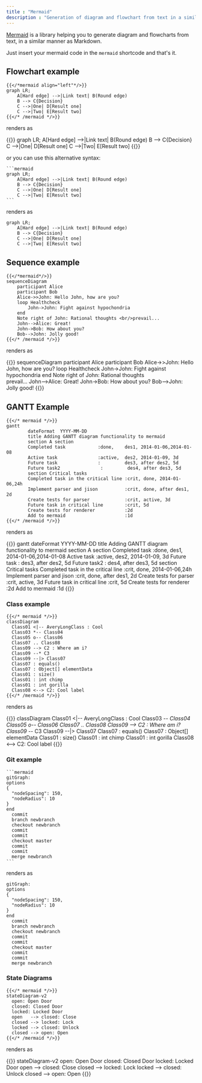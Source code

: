 ```yaml
---
title : "Mermaid"
description : "Generation of diagram and flowchart from text in a similar manner as markdown"
---
```


[Mermaid](https://mermaidjs.github.io/) is a library helping you to generate diagram and flowcharts from text, in a similar manner as Markdown.

Just insert your mermaid code in the `mermaid` shortcode and that's it.

## Flowchart example

    {{</*mermaid align="left"*/>}}
    graph LR;
        A[Hard edge] -->|Link text| B(Round edge)
        B --> C{Decision}
        C -->|One| D[Result one]
        C -->|Two| E[Result two]
    {{</* /mermaid */>}}

renders as

{{<mermaid align="left">}}
graph LR;
    A[Hard edge] -->|Link text| B(Round edge)
    B --> C{Decision}
    C -->|One| D[Result one]
    C -->|Two| E[Result two]
{{</mermaid>}}

or you can use this alternative syntax:

    ```mermaid
    graph LR;
        A[Hard edge] -->|Link text| B(Round edge)
        B --> C{Decision}
        C -->|One| D[Result one]
        C -->|Two| E[Result two]
    ```

renders as

```mermaid
graph LR;
    A[Hard edge] -->|Link text| B(Round edge)
    B --> C{Decision}
    C -->|One| D[Result one]
    C -->|Two| E[Result two]
```

## Sequence example

    {{</*mermaid*/>}}
    sequenceDiagram
        participant Alice
        participant Bob
        Alice->>John: Hello John, how are you?
        loop Healthcheck
            John->John: Fight against hypochondria
        end
        Note right of John: Rational thoughts <br/>prevail...
        John-->Alice: Great!
        John->Bob: How about you?
        Bob-->John: Jolly good!
    {{</* /mermaid */>}}

renders as

{{<mermaid>}}
sequenceDiagram
    participant Alice
    participant Bob
    Alice->>John: Hello John, how are you?
    loop Healthcheck
        John->John: Fight against hypochondria
    end
    Note right of John: Rational thoughts <br/>prevail...
    John-->Alice: Great!
    John->Bob: How about you?
    Bob-->John: Jolly good!
{{</mermaid>}}

## GANTT Example

    {{</* mermaid */>}}
    gantt
            dateFormat  YYYY-MM-DD
            title Adding GANTT diagram functionality to mermaid
            section A section
            Completed task            :done,    des1, 2014-01-06,2014-01-08
            Active task               :active,  des2, 2014-01-09, 3d
            Future task               :         des3, after des2, 5d
            Future task2               :         des4, after des3, 5d
            section Critical tasks
            Completed task in the critical line :crit, done, 2014-01-06,24h
            Implement parser and jison          :crit, done, after des1, 2d
            Create tests for parser             :crit, active, 3d
            Future task in critical line        :crit, 5d
            Create tests for renderer           :2d
            Add to mermaid                      :1d
    {{</* /mermaid */>}}


renders as

{{<mermaid>}}
gantt
        dateFormat  YYYY-MM-DD
        title Adding GANTT diagram functionality to mermaid
        section A section
        Completed task            :done,    des1, 2014-01-06,2014-01-08
        Active task               :active,  des2, 2014-01-09, 3d
        Future task               :         des3, after des2, 5d
        Future task2               :         des4, after des3, 5d
        section Critical tasks
        Completed task in the critical line :crit, done, 2014-01-06,24h
        Implement parser and jison          :crit, done, after des1, 2d
        Create tests for parser             :crit, active, 3d
        Future task in critical line        :crit, 5d
        Create tests for renderer           :2d
        Add to mermaid                      :1d
{{</mermaid>}}


### Class example

    {{</* mermaid */>}}
    classDiagram
      Class01 <|-- AveryLongClass : Cool
      Class03 *-- Class04
      Class05 o-- Class06
      Class07 .. Class08
      Class09 --> C2 : Where am i?
      Class09 --* C3
      Class09 --|> Class07
      Class07 : equals()
      Class07 : Object[] elementData
      Class01 : size()
      Class01 : int chimp
      Class01 : int gorilla
      Class08 <--> C2: Cool label
    {{</* /mermaid */>}}

renders as


{{<mermaid>}}
classDiagram
  Class01 <|-- AveryLongClass : Cool
  Class03 *-- Class04
  Class05 o-- Class06
  Class07 .. Class08
  Class09 --> C2 : Where am i?
  Class09 --* C3
  Class09 --|> Class07
  Class07 : equals()
  Class07 : Object[] elementData
  Class01 : size()
  Class01 : int chimp
  Class01 : int gorilla
  Class08 <--> C2: Cool label
{{</mermaid>}}


### Git example

    ```mermaid
    gitGraph:
    options
    {
      "nodeSpacing": 150,
      "nodeRadius": 10
    }
    end
      commit
      branch newbranch
      checkout newbranch
      commit
      commit
      checkout master
      commit
      commit
      merge newbranch
    ```

renders as

```mermaid
gitGraph:
options
{
  "nodeSpacing": 150,
  "nodeRadius": 10
}
end
  commit
  branch newbranch
  checkout newbranch
  commit
  commit
  checkout master
  commit
  commit
  merge newbranch
```

### State Diagrams

    {{</* mermaid */>}}
    stateDiagram-v2
      open: Open Door
      closed: Closed Door
      locked: Locked Door
      open   --> closed: Close
      closed --> locked: Lock
      locked --> closed: Unlock
      closed --> open: Open
    {{</* /mermaid */>}}

renders as

{{<mermaid>}}
stateDiagram-v2
  open: Open Door
  closed: Closed Door
  locked: Locked Door
  open   --> closed: Close
  closed --> locked: Lock
  locked --> closed: Unlock
  closed --> open: Open
{{</mermaid>}}

